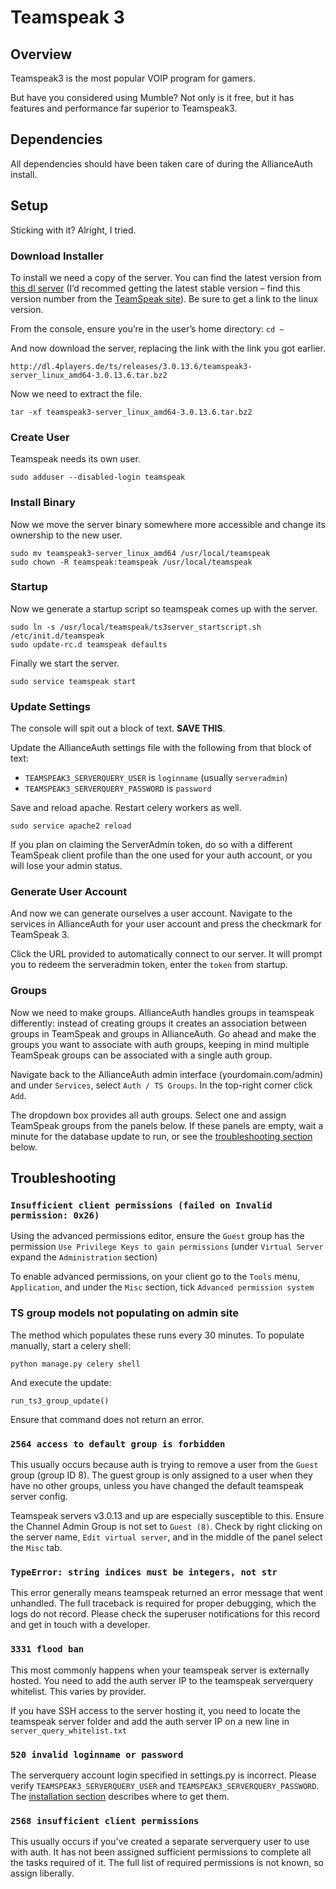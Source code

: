 # Teamspeak 3

## Overview
Teamspeak3 is the most popular VOIP program for gamers.

But have you considered using Mumble? Not only is it free, but it has features and performance far superior to Teamspeak3.

## Dependencies
All dependencies should have been taken care of during the AllianceAuth install.

## Setup
Sticking with it? Alright, I tried.

### Download Installer
To install we need a copy of the server. You can find the latest version from [this dl server](http://dl.4players.de/ts/releases/) (I’d recommed getting the latest stable version – find this version number from the [TeamSpeak site](https://www.teamspeak.com/downloads#)). Be sure to get a link to the linux version.

From the console, ensure you’re in the user’s home directory: `cd ~`

And now download the server, replacing the link with the link you got earlier.

    http://dl.4players.de/ts/releases/3.0.13.6/teamspeak3-server_linux_amd64-3.0.13.6.tar.bz2

Now we need to extract the file.

    tar -xf teamspeak3-server_linux_amd64-3.0.13.6.tar.bz2

### Create User
Teamspeak needs its own user.

    sudo adduser --disabled-login teamspeak

### Install Binary
Now we move the server binary somewhere more accessible and change its ownership to the new user.

    sudo mv teamspeak3-server_linux_amd64 /usr/local/teamspeak
    sudo chown -R teamspeak:teamspeak /usr/local/teamspeak

### Startup
Now we generate a startup script so teamspeak comes up with the server.

    sudo ln -s /usr/local/teamspeak/ts3server_startscript.sh /etc/init.d/teamspeak
    sudo update-rc.d teamspeak defaults

Finally we start the server.

    sudo service teamspeak start

### Update Settings
The console will spit out a block of text. **SAVE THIS**.

Update the AllianceAuth settings file with the following from that block of text:
 - `TEAMSPEAK3_SERVERQUERY_USER` is `loginname` (usually `serveradmin`)
 - `TEAMSPEAK3_SERVERQUERY_PASSWORD` is `password`

Save and reload apache. Restart celery workers as well.

    sudo service apache2 reload

If you plan on claiming the ServerAdmin token, do so with a different TeamSpeak client profile than the one used for your auth account, or you will lose your admin status.

### Generate User Account
And now we can generate ourselves a user account. Navigate to the services in AllianceAuth for your user account and press the checkmark for TeamSpeak 3.

Click the URL provided to automatically connect to our server. It will prompt you to redeem the serveradmin token, enter the `token` from startup.

### Groups

Now we need to make groups. AllianceAuth handles groups in teamspeak differently: instead of creating groups it creates an association between groups in TeamSpeak and groups in AllianceAuth. Go ahead and make the groups you want to associate with auth groups, keeping in mind multiple TeamSpeak groups can be associated with a single auth group.

Navigate back to the AllianceAuth admin interface (yourdomain.com/admin) and under `Services`, select `Auth / TS Groups`. In the top-right corner click `Add`.

The dropdown box provides all auth groups. Select one and assign TeamSpeak groups from the panels below. If these panels are empty, wait a minute for the database update to run, or see the [troubleshooting section](#ts-group-models-not-populating-on-admin-site) below.

## Troubleshooting

### `Insufficient client permissions (failed on Invalid permission: 0x26)`

Using the advanced permissions editor, ensure the `Guest` group has the permission `Use Privilege Keys to gain permissions` (under `Virtual Server` expand the `Administration` section)

To enable advanced permissions, on your client go to the `Tools` menu, `Application`, and under the `Misc` section, tick `Advanced permission system`

### TS group models not populating on admin site
The method which populates these runs every 30 minutes. To populate manually, start a celery shell:

    python manage.py celery shell

And execute the update:

    run_ts3_group_update()

Ensure that command does not return an error.

### `2564 access to default group is forbidden`

This usually occurs because auth is trying to remove a user from the `Guest` group (group ID 8). The guest group is only assigned to a user when they have no other groups, unless you have changed the default teamspeak server config.

Teamspeak servers v3.0.13 and up are especially susceptible to this. Ensure the Channel Admin Group is not set to `Guest (8)`. Check by right clicking on the server name, `Edit virtual server`, and in the middle of the panel select the `Misc` tab.

### `TypeError: string indices must be integers, not str`

This error generally means teamspeak returned an error message that went unhandled. The full traceback is required for proper debugging, which the logs do not record. Please check the superuser notifications for this record and get in touch with a developer.

### `3331 flood ban`

This most commonly happens when your teamspeak server is externally hosted. You need to add the auth server IP to the teamspeak serverquery whitelist. This varies by provider.

If you have SSH access to the server hosting it, you need to locate the teamspeak server folder and add the auth server IP on a new line in  `server_query_whitelist.txt`

### `520 invalid loginname or password`

The serverquery account login specified in settings.py is incorrect. Please verify `TEAMSPEAK3_SERVERQUERY_USER` and `TEAMSPEAK3_SERVERQUERY_PASSWORD`. The [installation section](#update-settings) describes where to get them.

### `2568 insufficient client permissions`

This usually occurs if you've created a separate serverquery user to use with auth. It has not been assigned sufficient permissions to complete all the tasks required of it. The full list of required permissions is not known, so assign liberally.